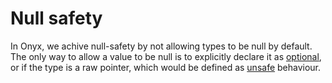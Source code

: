 # Null safety

In Onyx, we achive null-safety by not allowing types to be null by default. The only way to allow a value to be null is to explicitly declare it as [optional](./types.md), or if the type is a raw pointer, which would be defined as [unsafe](./unsafe.md) behaviour.

